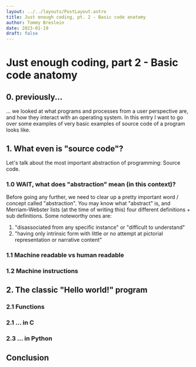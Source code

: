 ```yaml
---
layout: ../../layouts/PostLayout.astro
title: Just enough coding, pt. 2 - Basic code anatomy
author: Tommy Breslein
date: 2023-01-19
draft: false
---
```


# Just enough coding, part 2 - Basic code anatomy

## 0. previously...

... we looked at what programs and processes from a user perspective are, and how they interact with an operating system.
In this entry I want to go over some examples of very basic examples of source code of a program looks like.

## 1. What even is "source code"?

Let's talk about the most important abstraction of programming: Source code.

### 1.0 WAIT, what does "abstraction" mean (in this context)?

Before going any further, we need to clear up a pretty important word / concept called "abstraction".
You may know what "abstract" is, and Merriam-Webster lists (at the time of writing this) four different definitions + sub definitions.
Some noteworthy ones are:

1. "disassociated from any specific instance" or "difficult to understand"
2. "having only intrinsic form with little or no attempt at pictorial representation or narrative content"

### 1.1 Machine readable vs human readable

### 1.2 Machine instructions

## 2. The classic "Hello world!" program

### 2.1 Functions

### 2.1 ... in C

### 2.3 ... in Python

## Conclusion

